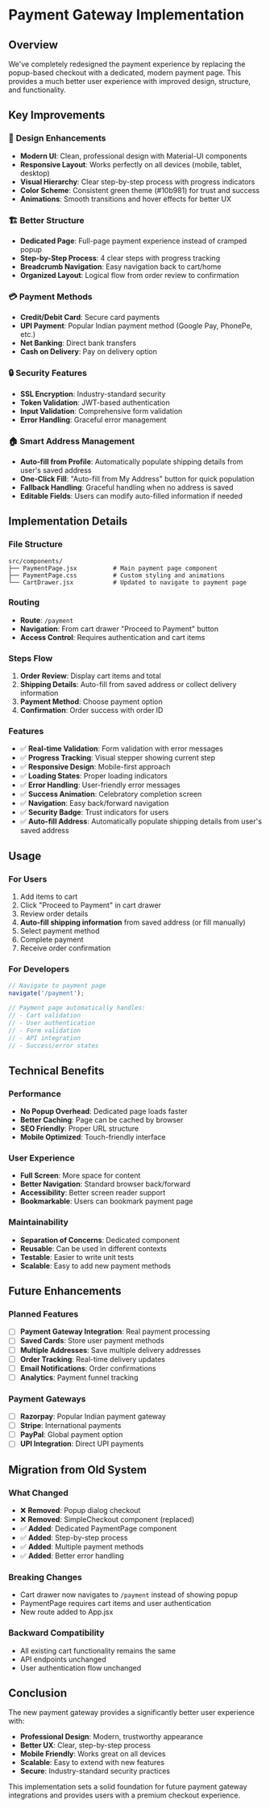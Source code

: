 # Payment Gateway Implementation

## Overview

We've completely redesigned the payment experience by replacing the popup-based checkout with a dedicated, modern payment page. This provides a much better user experience with improved design, structure, and functionality.

## Key Improvements

### 🎨 **Design Enhancements**
- **Modern UI**: Clean, professional design with Material-UI components
- **Responsive Layout**: Works perfectly on all devices (mobile, tablet, desktop)
- **Visual Hierarchy**: Clear step-by-step process with progress indicators
- **Color Scheme**: Consistent green theme (#10b981) for trust and success
- **Animations**: Smooth transitions and hover effects for better UX

### 🏗️ **Better Structure**
- **Dedicated Page**: Full-page payment experience instead of cramped popup
- **Step-by-Step Process**: 4 clear steps with progress tracking
- **Breadcrumb Navigation**: Easy navigation back to cart/home
- **Organized Layout**: Logical flow from order review to confirmation

### 💳 **Payment Methods**
- **Credit/Debit Card**: Secure card payments
- **UPI Payment**: Popular Indian payment method (Google Pay, PhonePe, etc.)
- **Net Banking**: Direct bank transfers
- **Cash on Delivery**: Pay on delivery option

### 🔒 **Security Features**
- **SSL Encryption**: Industry-standard security
- **Token Validation**: JWT-based authentication
- **Input Validation**: Comprehensive form validation
- **Error Handling**: Graceful error management

### 🏠 **Smart Address Management**
- **Auto-fill from Profile**: Automatically populate shipping details from user's saved address
- **One-Click Fill**: "Auto-fill from My Address" button for quick population
- **Fallback Handling**: Graceful handling when no address is saved
- **Editable Fields**: Users can modify auto-filled information if needed

## Implementation Details

### File Structure
```
src/components/
├── PaymentPage.jsx          # Main payment page component
├── PaymentPage.css          # Custom styling and animations
└── CartDrawer.jsx           # Updated to navigate to payment page
```

### Routing
- **Route**: `/payment`
- **Navigation**: From cart drawer "Proceed to Payment" button
- **Access Control**: Requires authentication and cart items

### Steps Flow
1. **Order Review**: Display cart items and total
2. **Shipping Details**: Auto-fill from saved address or collect delivery information
3. **Payment Method**: Choose payment option
4. **Confirmation**: Order success with order ID

### Features
- ✅ **Real-time Validation**: Form validation with error messages
- ✅ **Progress Tracking**: Visual stepper showing current step
- ✅ **Responsive Design**: Mobile-first approach
- ✅ **Loading States**: Proper loading indicators
- ✅ **Error Handling**: User-friendly error messages
- ✅ **Success Animation**: Celebratory completion screen
- ✅ **Navigation**: Easy back/forward navigation
- ✅ **Security Badge**: Trust indicators for users
- ✅ **Auto-fill Address**: Automatically populate shipping details from user's saved address

## Usage

### For Users
1. Add items to cart
2. Click "Proceed to Payment" in cart drawer
3. Review order details
4. **Auto-fill shipping information** from saved address (or fill manually)
5. Select payment method
6. Complete payment
7. Receive order confirmation

### For Developers
```jsx
// Navigate to payment page
navigate('/payment');

// Payment page automatically handles:
// - Cart validation
// - User authentication
// - Form validation
// - API integration
// - Success/error states
```

## Technical Benefits

### Performance
- **No Popup Overhead**: Dedicated page loads faster
- **Better Caching**: Page can be cached by browser
- **SEO Friendly**: Proper URL structure
- **Mobile Optimized**: Touch-friendly interface

### User Experience
- **Full Screen**: More space for content
- **Better Navigation**: Standard browser back/forward
- **Accessibility**: Better screen reader support
- **Bookmarkable**: Users can bookmark payment page

### Maintainability
- **Separation of Concerns**: Dedicated component
- **Reusable**: Can be used in different contexts
- **Testable**: Easier to write unit tests
- **Scalable**: Easy to add new payment methods

## Future Enhancements

### Planned Features
- [ ] **Payment Gateway Integration**: Real payment processing
- [ ] **Saved Cards**: Store user payment methods
- [ ] **Multiple Addresses**: Save multiple delivery addresses
- [ ] **Order Tracking**: Real-time delivery updates
- [ ] **Email Notifications**: Order confirmations
- [ ] **Analytics**: Payment funnel tracking

### Payment Gateways
- [ ] **Razorpay**: Popular Indian payment gateway
- [ ] **Stripe**: International payments
- [ ] **PayPal**: Global payment option
- [ ] **UPI Integration**: Direct UPI payments

## Migration from Old System

### What Changed
- ❌ **Removed**: Popup dialog checkout
- ❌ **Removed**: SimpleCheckout component (replaced)
- ✅ **Added**: Dedicated PaymentPage component
- ✅ **Added**: Step-by-step process
- ✅ **Added**: Multiple payment methods
- ✅ **Added**: Better error handling

### Breaking Changes
- Cart drawer now navigates to `/payment` instead of showing popup
- PaymentPage requires cart items and user authentication
- New route added to App.jsx

### Backward Compatibility
- All existing cart functionality remains the same
- API endpoints unchanged
- User authentication flow unchanged

## Conclusion

The new payment gateway provides a significantly better user experience with:
- **Professional Design**: Modern, trustworthy appearance
- **Better UX**: Clear, step-by-step process
- **Mobile Friendly**: Works great on all devices
- **Scalable**: Easy to extend with new features
- **Secure**: Industry-standard security practices

This implementation sets a solid foundation for future payment gateway integrations and provides users with a premium checkout experience.
